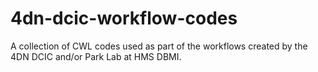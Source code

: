 # 4dn-dcic-workflow-codes
A collection of CWL codes used as part of the workflows created by the 4DN DCIC and/or Park Lab at HMS DBMI.
